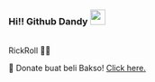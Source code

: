 ### Hi!! Github Dandy <img src="https://github.com/TheDudeThatCode/TheDudeThatCode/blob/master/Assets/Hi.gif" width="27px">
<br>
RickRoll 🕺🕺

🍙 Donate buat beli Bakso! <a href="https://saweria.co/DndPrd">Click here.</a>

